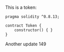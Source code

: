 This is a token: 

```
pragma solidity ^0.8.13;

contract Token {
    constructor() { }
}

```

Another update 149
